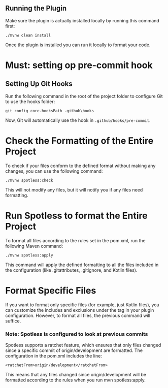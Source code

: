 ## Running the Plugin
Make sure the plugin is actually installed locally by running this command first:
```
./mvnw clean install 
```

Once the plugin is installed you can run it locally to format your code.


# Must: setting op pre-commit hook

## Setting Up Git Hooks

Run the following command in the root of the project folder to configure Git to use the hooks folder:

```
git config core.hooksPath .github\hooks
```

Now, Git will automatically use the hook in `.github/hooks/pre-commit`.

# Check the Formatting of the Entire Project
To check if your files conform to the defined format without making any changes, you can use the following command:

```
./mvnw spotless:check
```
This will not modify any files, but it will notify you if any files need formatting.

# Run Spotless to format the Entire Project
To format all files according to the rules set in the pom.xml, run the following Maven command:

```
./mvnw spotless:apply
```
This command will apply the defined formatting to all the files included in the configuration (like .gitattributes, .gitignore, and Kotlin files).

# Format Specific Files
If you want to format only specific files (for example, just Kotlin files), you can customize the includes and exclusions under the <includes> tag in your plugin configuration. However, to format all files, the previous command will suffice.


### Note: Spotless is configured to look at previous commits
Spotless supports a ratchet feature, which ensures that only files changed since a specific commit of origin/development are formatted. The configuration in the pom.xml includes the line:

```
<ratchetFrom>origin/development</ratchetFrom>
```
This means that any files changed since origin/development will be formatted according to the rules when you run mvn spotless:apply.
